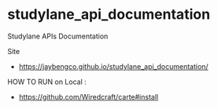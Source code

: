 # studylane_api_documentation
Studylane APIs Documentation

 Site
 - https://jaybengco.github.io/studylane_api_documentation/

 HOW TO RUN on Local : 
 - https://github.com/Wiredcraft/carte#install
